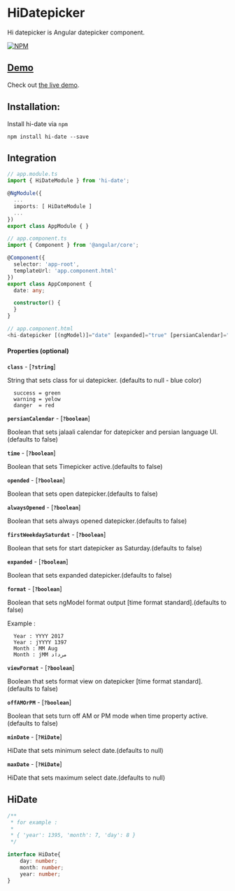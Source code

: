 # HiDatepicker
Hi datepicker is Angular datepicker component.

[![NPM](https://nodei.co/npm/hi-date.png?downloads=true&stars=true)](https://nodei.co/npm/hi-date/)

## [Demo](https://aroin.github.io/hidate-demo/)

Check out [the live demo](https://aroin.github.io/hidate-demo/).

## Installation:

Install hi-date via `npm`

````shell
npm install hi-date --save
````

## Integration

```ts
// app.module.ts
import { HiDateModule } from 'hi-date';

@NgModule({
  ...
  imports: [ HiDateModule ]
  ...
})
export class AppModule { }

// app.component.ts
import { Component } from '@angular/core';

@Component({
  selector: 'app-root',
  templateUrl: 'app.component.html'
})
export class AppComponent {
  date: any;

  constructor() {
  }
}

// app.component.html
<hi-datepicker [(ngModel)]="date" [expanded]="true" [persianCalendar]="true"></hi-datepicker>
```

#### Properties (optional)
**`class`** - [**`?string`**] 

String that sets class for ui datepicker. (defaults to null - blue color)
```
  success = green
  warning = yelow
  danger  = red
```
**`persianCalendar`** - [**`?boolean`**] 

Boolean that sets jalaali calendar for datepicker and persian language UI.(defaults to false)

**`time`** - [**`?boolean`**] 

Boolean that sets Timepicker active.(defaults to false)


**`opended`** - [**`?boolean`**] 

Boolean that sets open datepicker.(defaults to false)


**`alwaysOpened`** - [**`?boolean`**] 

Boolean that sets always opened datepicker.(defaults to false)

**`firstWeekdaySaturdat`** - [**`?boolean`**] 

Boolean that sets for start datepicker as Saturday.(defaults to false)

**`expanded`** - [**`?boolean`**] 

Boolean that sets expanded datepicker.(defaults to false)


**`format`** - [**`?boolean`**] 

Boolean that sets ngModel format output [time format standard].(defaults to false)

Example : 
```
  Year : YYYY 2017
  Year : jYYYY 1397
  Month : MM Aug
  Month : jMM مرداد
```

**`viewFormat`** - [**`?boolean`**] 

Boolean that sets format view on datepicker [time format standard].(defaults to false)

**`offAMOrPM`** - [**`?boolean`**] 

Boolean that sets turn off AM or PM mode when time property active.(defaults to false)

**`minDate`** - [**`?HiDate`**] 

HiDate that sets minimum select date.(defaults to null)

**`maxDate`** - [**`?HiDate`**] 

HiDate that sets maximum select date.(defaults to null)


## HiDate 
```ts
/**
 * for example :
 *
 * { 'year': 1395, 'month': 7, 'day': 8 }
 */

interface HiDate{
    day: number;
    month: number;
    year: number;
}
```